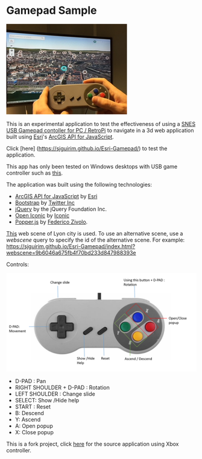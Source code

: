# Gamepad Sample

![](./img/gamepad.jpg)

This is an experimental application to test the effectiveness of using a    [SNES USB Gamepad contoller for PC / RetroPi](https://en.wikipedia.org/wiki/Super_Nintendo_Entertainment_System) to navigate in a 3d web application built using [Esri](https://www.esri.com)'s [ArcGIS API for JavaScript](https://developers.arcgis.com/javascript/).

Click [here] (https://sjguirim.github.io/Esri-Gamepad/) to test the application. 

This app has only been tested on Windows desktops with USB  game controller such as [this](https://github.com/RetroPie/RetroPie-Setup/wiki/Controller-Configuration).

The application was built using the following technologies:
- [ArcGIS API for JavaScript](https://developers.arcgis.com/javascript/) by [Esri](https://www.esri.com)
- [Bootstrap](https://getbootstrap.com/) by [Twitter Inc](https://twitter.com/)
- [jQuery](https://jquery.com/) by the jQuery Foundation Inc.
- [Open Iconic](https://github.com/cowboy/jquery-throttle-debounce/) by [Iconic](https://github.com/cowboy)
- [Popper.js](https://github.com/jquery/jquery-mousewheel/) by [Federico Zivolo](https://github.com/FezVrasta).

[This](https://www.arcgis.com/home/item.html?id=861e35bd6818445082796c1517454048) web scene of  Lyon city is used. To use an alternative scene, use a *webscene* query to specify the id of the alternative scene. For example:
https://sjguirim.github.io/Esri-Gamepad/index.html?webscene=9b6046a675fb4f70bd233d847988393e

Controls:

![](./img/layout.png)

- D-PAD : Pan
- RIGHT SHOULDER + D-PAD : Rotation
- LEFT SHOULDER : Change slide 
- SELECT: Show /Hide help 
- START : Reset 
- B: Descend  
- Y: Ascend 
- A: Open popup
- X: Close popup 

This is a fork project, click [here](https://github.com/richiecarmichael/Esri-Gamepad) for the source application using Xbox controller.

